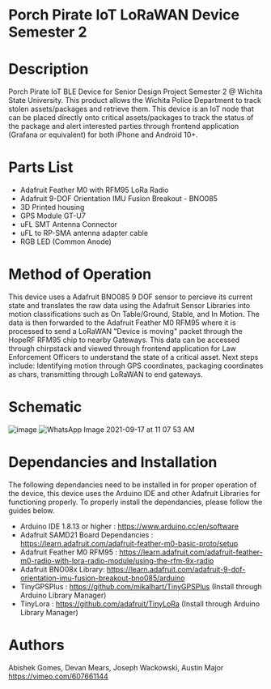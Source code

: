 # Porch Pirate IoT LoRaWAN Device Semester 2

# Description
Porch Pirate IoT BLE Device for Senior Design Project Semester 2 @ Wichita State University. This product allows the Wichita Police Department to track stolen assets/packages and retrieve them. This device is an IoT node that can be placed directly onto critical assets/packages to track the status of the package and alert interested parties through frontend application (Grafana or equivalent) for both iPhone and Android 10+.

# Parts List 
* Adafruit Feather M0 with RFM95 LoRa Radio 
* Adafruit 9-DOF Orientation IMU Fusion Breakout - BNO085
* 3D Printed housing
* GPS Module GT-U7
* uFL SMT Antenna Connector
* uFL to RP-SMA antenna adapter cable
* RGB LED (Common Anode)


# Method of Operation
This device uses a Adafruit BNO085 9 DOF sensor to percieve its current state and translates the raw data using the Adafruit Sensor Libraries into motion classifications such as On Table/Ground, Stable, and In Motion. The data is then forwarded to the Adafruit Feather M0 RFM95 where it is processed to send a LoRaWAN "Device is moving" packet through the HopeRF RFM95 chip to nearby Gateways. This data can be accessed through chirpstack and viewed through frontend application for Law Enforcement Officers to understand the state of a critical asset. Next steps include: Identifying motion through GPS coordinates, packaging coordinates as chars, transmitting through LoRaWAN to end gateways.


# Schematic
![image](https://user-images.githubusercontent.com/69644136/115118302-29b3da80-9f68-11eb-86fe-3ad450fbcc1e.png)
![WhatsApp Image 2021-09-17 at 11 07 53 AM](https://user-images.githubusercontent.com/69644136/133819804-879bdd46-a264-48e3-852f-415aea89bee7.jpeg)

# Dependancies and Installation
The following dependancies need to be installed in for proper operation of the device, this device uses the Arduino IDE and other Adafruit Libraries for functioning properly. To properly install the dependancies, please follow the guides below.
* Arduino IDE 1.8.13 or higher : https://www.arduino.cc/en/software
* Adafruit SAMD21 Board Dependancies : https://learn.adafruit.com/adafruit-feather-m0-basic-proto/setup
* Adafruit Feather M0 RFM95 : https://learn.adafruit.com/adafruit-feather-m0-radio-with-lora-radio-module/using-the-rfm-9x-radio
* Adafruit BNO08x Library: https://learn.adafruit.com/adafruit-9-dof-orientation-imu-fusion-breakout-bno085/arduino
* TinyGPSPlus : https://github.com/mikalhart/TinyGPSPlus (Install through Arduino Library Manager)
* TinyLora : https://github.com/adafruit/TinyLoRa (Install through Arduino Library Manager)

# Authors
Abishek Gomes, Devan Mears, Joseph Wackowski, Austin Major
https://vimeo.com/607661144

